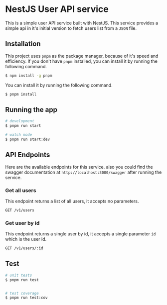# NestJS User API service

This is a simple user API service built with NestJS. This service provides a simple api in it's initial version to fetch users list from a `JSON` file.

## Installation

This project uses `pnpm` as the package manager, because of it's speed and efficiency. If you don't have `pnpm` installed, you can install it by running the following command.

```bash
$ npm install -g pnpm
```

You can install it by running the following command.

```bash
$ pnpm install
```

## Running the app

```bash
# development
$ pnpm run start

# watch mode
$ pnpm run start:dev
```

## API Endpoints

Here are the available endpoints for this service. also you could find the swagger documentation at `http://localhost:3000/swagger` after running the service.

### Get all users

This endpoint returns a list of all users, it accepts no parameters.

```bash
GET /v1/users
```

### Get user by id

This endpoint returns a single user by id, it accepts a single parameter `id` which is the user id.

```bash
GET /v1/users/:id
```

## Test

```bash
# unit tests
$ pnpm run test


# test coverage
$ pnpm run test:cov
```
